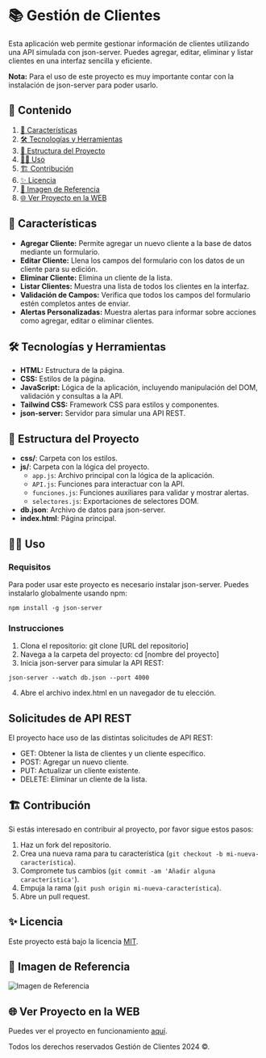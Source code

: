 # 📚 Gestión de Clientes

Esta aplicación web permite gestionar información de clientes utilizando una API simulada con json-server. Puedes agregar, editar, eliminar y listar clientes en una interfaz sencilla y eficiente.

**Nota:** Para el uso de este proyecto es muy importante contar con la instalación de json-server para poder usarlo.

## 🎯 Contenido

1. [📝 Características](#📝-características)
2. [🛠️ Tecnologías y Herramientas](#🛠️-tecnologías-y-herramientas)
3. [🚀 Estructura del Proyecto](#🚀-estructura-del-proyecto)
4. [🧑‍💻 Uso](#🧑‍💻-uso)
5. [🏗️ Contribución](#🏗️-contribución)
6. [✨ Licencia](#✨-licencia)
7. [🙈 Imagen de Referencia](#🙈-imagen-de-referencia)
8. [🌐 Ver Proyecto en la WEB](#🌐-ver-proyecto-en-la-web)

## 📝 Características

- **Agregar Cliente:** Permite agregar un nuevo cliente a la base de datos mediante un formulario.
- **Editar Cliente:** Llena los campos del formulario con los datos de un cliente para su edición.
- **Eliminar Cliente:** Elimina un cliente de la lista.
- **Listar Clientes:** Muestra una lista de todos los clientes en la interfaz.
- **Validación de Campos:** Verifica que todos los campos del formulario estén completos antes de enviar.
- **Alertas Personalizadas:** Muestra alertas para informar sobre acciones como agregar, editar o eliminar clientes.

## 🛠️ Tecnologías y Herramientas

- **HTML:** Estructura de la página.
- **CSS:** Estilos de la página.
- **JavaScript:** Lógica de la aplicación, incluyendo manipulación del DOM, validación y consultas a la API.
- **Tailwind CSS:** Framework CSS para estilos y componentes.
- **json-server:** Servidor para simular una API REST.

## 🚀 Estructura del Proyecto

- **css/**: Carpeta con los estilos.
- **js/**: Carpeta con la lógica del proyecto.
  - `app.js`: Archivo principal con la lógica de la aplicación.
  - `API.js`: Funciones para interactuar con la API.
  - `funciones.js`: Funciones auxiliares para validar y mostrar alertas.
  - `selectores.js`: Exportaciones de selectores DOM.
- **db.json**: Archivo de datos para json-server.
- **index.html**: Página principal.

## 🧑‍💻 Uso

### Requisitos

Para poder usar este proyecto es necesario instalar json-server. Puedes instalarlo globalmente usando npm:

```
npm install -g json-server
```

### Instrucciones

1. Clona el repositorio: git clone [URL del repositorio]
2. Navega a la carpeta del proyecto: cd [nombre del proyecto]
3. Inicia json-server para simular la API REST:

```
json-server --watch db.json --port 4000
```

4. Abre el archivo index.html en un navegador de tu elección.

## Solicitudes de API REST

El proyecto hace uso de las distintas solicitudes de API REST:

- GET: Obtener la lista de clientes y un cliente específico.
- POST: Agregar un nuevo cliente.
- PUT: Actualizar un cliente existente.
- DELETE: Eliminar un cliente de la lista.

## 🏗️ Contribución

Si estás interesado en contribuir al proyecto, por favor sigue estos pasos:

1. Haz un fork del repositorio.
2. Crea una nueva rama para tu característica (`git checkout -b mi-nueva-característica`).
3. Compromete tus cambios (`git commit -am 'Añadir alguna característica'`).
4. Empuja la rama (`git push origin mi-nueva-característica`).
5. Abre un pull request.

## ✨ Licencia

Este proyecto está bajo la licencia [MIT](https://opensource.org/licenses/MIT).

## 🙈 Imagen de Referencia

![Imagen de Referencia](https://i.postimg.cc/wBWmdkBP/CRM-JSON-SERVER.png)

## 🌐 Ver Proyecto en la WEB

Puedes ver el proyecto en funcionamiento [aquí](https://jmatochepacual.github.io/CRM-CRUD-JSON-SERVER/).

Todos los derechos reservados Gestión de Clientes 2024 ©.
